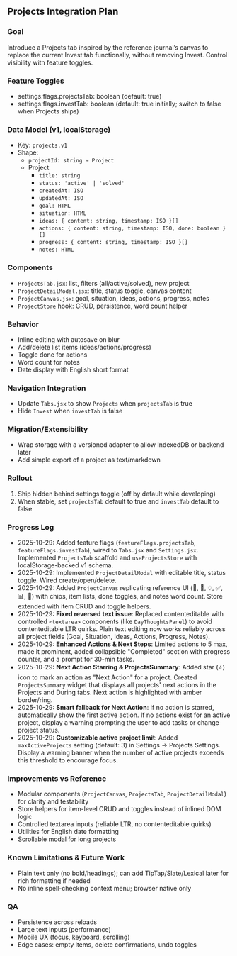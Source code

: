 ## Projects Integration Plan

### Goal
Introduce a Projects tab inspired by the reference journal’s canvas to replace the current Invest tab functionally, without removing Invest. Control visibility with feature toggles.

### Feature Toggles
- settings.flags.projectsTab: boolean (default: true)
- settings.flags.investTab: boolean (default: true initially; switch to false when Projects ships)

### Data Model (v1, localStorage)
- Key: `projects.v1`
- Shape:
  - `projectId: string → Project`
  - Project
    - `title: string`
    - `status: 'active' | 'solved'`
    - `createdAt: ISO`
    - `updatedAt: ISO`
    - `goal: HTML`
    - `situation: HTML`
    - `ideas: { content: string, timestamp: ISO }[]`
    - `actions: { content: string, timestamp: ISO, done: boolean }[]`
    - `progress: { content: string, timestamp: ISO }[]`
    - `notes: HTML`

### Components
- `ProjectsTab.jsx`: list, filters (all/active/solved), new project
- `ProjectDetailModal.jsx`: title, status toggle, canvas content
- `ProjectCanvas.jsx`: goal, situation, ideas, actions, progress, notes
- `ProjectStore` hook: CRUD, persistence, word count helper

### Behavior
- Inline editing with autosave on blur
- Add/delete list items (ideas/actions/progress)
- Toggle done for actions
- Word count for notes
- Date display with English short format

### Navigation Integration
- Update `Tabs.jsx` to show `Projects` when `projectsTab` is true
- Hide `Invest` when `investTab` is false

### Migration/Extensibility
- Wrap storage with a versioned adapter to allow IndexedDB or backend later
- Add simple export of a project as text/markdown

### Rollout
1. Ship hidden behind settings toggle (off by default while developing)
2. When stable, set `projectsTab` default to true and `investTab` default to false

### Progress Log
- 2025-10-29: Added feature flags (`featureFlags.projectsTab`, `featureFlags.investTab`), wired to `Tabs.jsx` and `Settings.jsx`. Implemented `ProjectsTab` scaffold and `useProjectsStore` with localStorage-backed v1 schema.
- 2025-10-29: Implemented `ProjectDetailModal` with editable title, status toggle. Wired create/open/delete.
- 2025-10-29: Added `ProjectCanvas` replicating reference UI (🎯, 🤔, 💡, ✅, 📊, 📝) with chips, item lists, done toggles, and notes word count. Store extended with item CRUD and toggle helpers.
- 2025-10-29: **Fixed reversed text issue**: Replaced contenteditable with controlled `<textarea>` components (like `DayThoughtsPanel`) to avoid contenteditable LTR quirks. Plain text editing now works reliably across all project fields (Goal, Situation, Ideas, Actions, Progress, Notes).
- 2025-10-29: **Enhanced Actions & Next Steps**: Limited actions to 5 max, made it prominent, added collapsible "Completed" section with progress counter, and a prompt for 30-min tasks.
- 2025-10-29: **Next Action Starring & ProjectsSummary**: Added star (⭐) icon to mark an action as "Next Action" for a project. Created `ProjectsSummary` widget that displays all projects' next actions in the Projects and During tabs. Next action is highlighted with amber border/ring.
- 2025-10-29: **Smart fallback for Next Action**: If no action is starred, automatically show the first active action. If no actions exist for an active project, display a warning prompting the user to add tasks or change project status.
- 2025-10-29: **Customizable active project limit**: Added `maxActiveProjects` setting (default: 3) in Settings → Projects Settings. Display a warning banner when the number of active projects exceeds this threshold to encourage focus.

### Improvements vs Reference
- Modular components (`ProjectCanvas`, `ProjectsTab`, `ProjectDetailModal`) for clarity and testability
- Store helpers for item-level CRUD and toggles instead of inlined DOM logic
- Controlled textarea inputs (reliable LTR, no contenteditable quirks)
- Utilities for English date formatting
- Scrollable modal for long projects

### Known Limitations & Future Work
- Plain text only (no bold/headings); can add TipTap/Slate/Lexical later for rich formatting if needed
- No inline spell-checking context menu; browser native only

### QA
- Persistence across reloads
- Large text inputs (performance)
- Mobile UX (focus, keyboard, scrolling)
- Edge cases: empty items, delete confirmations, undo toggles


